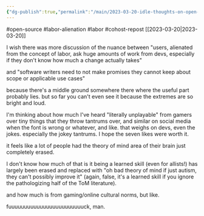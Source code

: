 ```yaml
---
{"dg-publish":true,"permalink":"/main/2023-03-20-idle-thoughts-on-open-source-and-the-labor-alienation-of-users/","noteIcon":""}
---
```


#open-source #labor-alienation #labor #cohost-repost 
[[2023-03-20\|2023-03-20]]

I wish there was more discussion of the nuance between "users, alienated from the concept of labor, ask huge amounts of work from devs, especially if they don't know how much a change actually takes"

and "software writers need to not make promises they cannot keep about scope or applicable use cases"

because there's a middle ground somewhere there where the useful part probably lies. but so far you can't even see it because the extremes are so bright and loud.

I'm thinking about how much I've heard "literally unplayable" from gamers over tiny things that they throw tantrums over, and similar on social media when the font is wrong or whatever, and like. that weighs on devs, even the jokes. especially the jokey tantrums. I hope the seven likes were worth it.

it feels like a lot of people had the theory of mind area of their brain just completely erased.

I don't know how much of that is it being a learned skill (even for allists!) has largely been erased and replaced with "oh bad theory of mind if just autism, they can't possibly improve it" (again, false, it's a learned skill if you ignore the pathologizing half of the ToM literature).

and how much is from gaming/online cultural norms, but like.

fuuuuuuuuuuuuuuuuuuuuuuuuck, man.